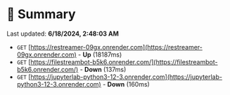 # 📖 Summary
Last updated: **6/18/2024, 2:48:03 AM**

- `GET` [https://restreamer-09gx.onrender.com](https://restreamer-09gx.onrender.com) - **Up** (18187ms)
- `GET` [https://filestreambot-b5k6.onrender.com/](https://filestreambot-b5k6.onrender.com/) - **Down** (137ms)
- `GET` [https://jupyterlab-python3-12-3.onrender.com](https://jupyterlab-python3-12-3.onrender.com) - **Down** (160ms)
